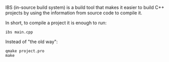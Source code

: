 IBS (in-source build system) is a build tool that makes it easier to build C++
projects by using the information from source code to compile it.

In short, to compile a project it is enough to run:

    ibs main.cpp

Instead of "the old way":

    qmake project.pro
    make
